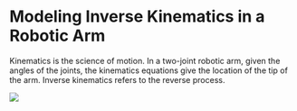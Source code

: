 # Modeling Inverse Kinematics in a Robotic Arm


Kinematics is the science of motion. In a two-joint robotic arm, given the angles of the joints, the kinematics equations give the location of the tip of the arm. Inverse kinematics refers to the reverse process.

![](https://www.mathworks.com/help/examples/fuzzy/win64/invkine_codepad_01.png)
